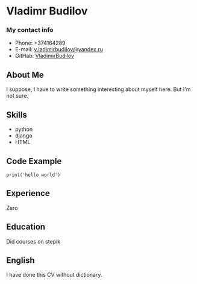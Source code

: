 # Vladimr Budilov
### My contact info

* Phone: +374164289
* E-mail: v.ladimirbudilov@yandex.ru
* GitHab: [VladimirBudilov](https://github.com/VladimirBudilov)

## About Me
 I suppose, I have to write something interesting about myself here.
 But I'm not sure.

## Skills
* python
* django
* HTML

## Code Example
```
print('hello world')
```

## Experience
Zero

## Education

Did courses on stepik

## English

I have done this CV without dictionary.